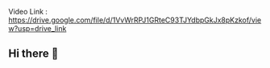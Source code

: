 Video Link : https://drive.google.com/file/d/1VvWrRPJ1GRteC93TJYdbpGkJx8pKzkof/view?usp=drive_link
## Hi there 👋

<!--
**Aishu-27/Aishu-27** is a ✨ _special_ ✨ repository because its `README.md` (this file) appears on your GitHub profile.

Here are some ideas to get you started:

- 🔭 I’m currently working on ...
- 🌱 I’m currently learning ...
- 👯 I’m looking to collaborate on ...
- 🤔 I’m looking for help with ...
- 💬 Ask me about ...
- 📫 How to reach me: ...
- 😄 Pronouns: ...
- ⚡ Fun fact: ...
-->
